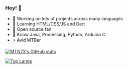 ### Hey! 👋

- 🔭 Working on lots of projects across many languages
- 🌱 Learning HTML/CSS/JS and Dart
- 👯 Open source fan
- 💬 Know Java, Processing, Python, Arduino C
- ⚡ Avid MTBer


[![MTN73's GitHub stats](https://github-readme-stats.vercel.app/api?username=MTN73&show_icons=true)](https://github.com/MTN73)

[![Top Langs](https://github-readme-stats.vercel.app/api/top-langs/?username=MTN73&layout=compact)](https://github.com/MTN73)
